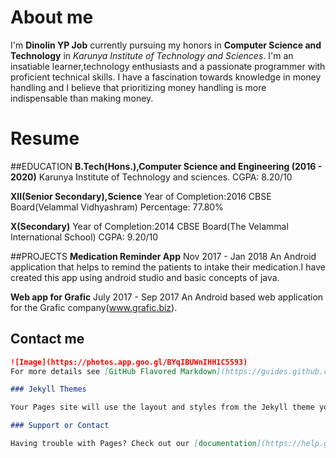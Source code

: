 # About me

I'm **Dinolin YP Job** currently pursuing my honors in **Computer Science and Technology** in
*Karunya Institute of Technology and Sciences*.
I'm an insatiable learner,technology enthusiasts and a passionate programmer with proficient 
technical skills.
I have a fascination towards knowledge in money handling and I believe that prioritizing money handling is
more indispensable than making money.

# Resume

##EDUCATION
**B.Tech(Hons.),Computer Science and Engineering (2016 - 2020)**
Karunya Institute of Technology and sciences.
CGPA: 8.20/10

**XII(Senior Secondary),Science**
Year of Completion:2016
CBSE Board(Velammal Vidhyashram)
Percentage: 77.80%

**X(Secondary)**
Year of Completion:2014
CBSE Board(The Velammal International School)
CGPA: 9.20/10

##PROJECTS
**Medication Reminder App**
Nov 2017 - Jan 2018
An Android application that helps to remind the patients to intake their 
medication.I have created this app using android studio and basic concepts of java.

**Web app for Grafic**
July 2017 - Sep 2017
An Android based web application for the Grafic company(www.grafic.biz).


## Contact me
```markdown
![Image](https://photos.app.goo.gl/BYqIBUWnIHH1C5593)
For more details see [GitHub Flavored Markdown](https://guides.github.com/features/mastering-markdown/).

### Jekyll Themes

Your Pages site will use the layout and styles from the Jekyll theme you have selected in your [repository settings](https://github.com/dinolinjob/dinolinjob.github.io/settings). The name of this theme is saved in the Jekyll `_config.yml` configuration file.

### Support or Contact

Having trouble with Pages? Check out our [documentation](https://help.github.com/categories/github-pages-basics/) or [contact support](https://github.com/contact) and we’ll help you sort it out.
```
